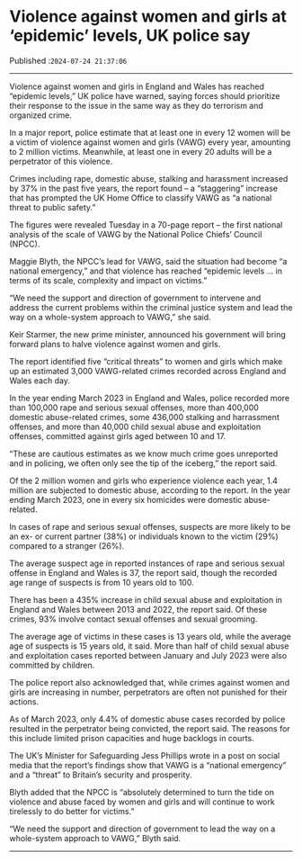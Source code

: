 # Violence against women and girls at ‘epidemic’ levels, UK police say

Published :`2024-07-24 21:37:06`

---

Violence against women and girls in England and Wales has reached “epidemic levels,” UK police have warned, saying forces should prioritize their response to the issue in the same way as they do terrorism and organized crime.

In a major report, police estimate that at least one in every 12 women will be a victim of violence against women and girls (VAWG) every year, amounting to 2 million victims. Meanwhile, at least one in every 20 adults will be a perpetrator of this violence.

Crimes including rape, domestic abuse, stalking and harassment increased by 37% in the past five years, the report found – a “staggering” increase that has prompted the UK Home Office to classify VAWG as “a national threat to public safety.”

The figures were revealed Tuesday in a 70-page report – the first national analysis of the scale of VAWG by the National Police Chiefs’ Council (NPCC).

Maggie Blyth, the NPCC’s lead for VAWG, said the situation had become “a national emergency,” and that violence has reached “epidemic levels … in terms of its scale, complexity and impact on victims.”

“We need the support and direction of government to intervene and address the current problems within the criminal justice system and lead the way on a whole-system approach to VAWG,” she said.

Keir Starmer, the new prime minister, announced his government will bring forward plans to halve violence against women and girls.

The report identified five “critical threats” to women and girls which make up an estimated 3,000 VAWG-related crimes recorded across England and Wales each day.

In the year ending March 2023 in England and Wales, police recorded more than 100,000 rape and serious sexual offenses, more than 400,000 domestic abuse-related crimes, some 436,000 stalking and harrassment offenses, and more than 40,000 child sexual abuse and exploitation offenses, committed against girls aged between 10 and 17.

“These are cautious estimates as we know much crime goes unreported and in policing, we often only see the tip of the iceberg,” the report said.

Of the 2 million women and girls who experience violence each year, 1.4 million are subjected to domestic abuse, according to the report. In the year ending March 2023, one in every six homicides were domestic abuse-related.

In cases of rape and serious sexual offenses, suspects are more likely to be an ex- or current partner (38%) or individuals known to the victim (29%) compared to a stranger (26%).

The average suspect age in reported instances of rape and serious sexual offense in England and Wales is 37, the report said, though the recorded age range of suspects is from 10 years old to 100.

There has been a 435% increase in child sexual abuse and exploitation in England and Wales between 2013 and 2022, the report said. Of these crimes, 93% involve contact sexual offenses and sexual grooming.

The average age of victims in these cases is 13 years old, while the average age of suspects is 15 years old, it said. More than half of child sexual abuse and exploitation cases reported between January and July 2023 were also committed by children.

The police report also acknowledged that, while crimes against women and girls are increasing in number, perpetrators are often not punished for their actions.

As of March 2023, only 4.4% of domestic abuse cases recorded by police resulted in the perpetrator being convicted, the report said. The reasons for this include limited prison capacities and huge backlogs in courts.

The UK’s Minister for Safeguarding Jess Phillips wrote in a post on social media that the report’s findings show that VAWG is a “national emergency” and a “threat” to Britain’s security and prosperity.

Blyth added that the NPCC is “absolutely determined to turn the tide on violence and abuse faced by women and girls and will continue to work tirelessly to do better for victims.”

“We need the support and direction of government to lead the way on a whole-system approach to VAWG,” Blyth said.

---

